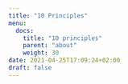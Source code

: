 ```yaml
---
title: "10 Principles"
menu:
  docs:
    title: "10 principles"
    parent: "about"
    weight: 30
date: 2021-04-25T17:09:24+02:00
draft: false
---
```



